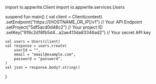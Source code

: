 import io.appwrite.Client
import io.appwrite.services.Users

suspend fun main() {
    val client = Client(context)
      .setEndpoint("https://[HOSTNAME_OR_IP]/v1") // Your API Endpoint
      .setProject("5df5acd0d48c2") // Your project ID
      .setKey("919c2d18fb5d4...a2ae413da83346ad2") // Your secret API key

    val users = Users(client)
    val response = users.create(
        userId = "",
        email = "email@example.com",
        password = "password",
    )
    val json = response.body?.string()
}